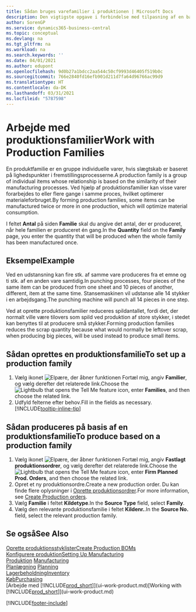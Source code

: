```yaml
---
title: Sådan bruges varefamilier i produktionen | Microsoft Docs
description: Den vigtigste opgave i forbindelse med tilpasning af en basiskalender for din virksomhed eller en samarbejdspartner, er at angive eventuelle ændringer i statussen for arbejdsdage eller fridage.
author: SorenGP
ms.service: dynamics365-business-central
ms.topic: conceptual
ms.devlang: na
ms.tgt_pltfrm: na
ms.workload: na
ms.search.keywords: ''
ms.date: 04/01/2021
ms.author: edupont
ms.openlocfilehash: 9d0b27a1bdcc2aa544c50cf9993d46405f519b0c
ms.sourcegitcommit: 766e2840fd16efb901d211d7fa64d96766ac99d9
ms.translationtype: HT
ms.contentlocale: da-DK
ms.lasthandoff: 03/31/2021
ms.locfileid: "5787598"
---
```

# <a name="work-with-production-families"></a><span data-ttu-id="148c8-103">Arbejde med produktionsfamilier</span><span class="sxs-lookup"><span data-stu-id="148c8-103">Work with Production Families</span></span>
<span data-ttu-id="148c8-104">En produktfamilie er en gruppe individuelle varer, hvis slægtskab er baseret på lighedspunkter i fremstillingsprocesserne.</span><span class="sxs-lookup"><span data-stu-id="148c8-104">A production family is a group of individual items whose relationship is based on the similarity of their manufacturing processes.</span></span> <span data-ttu-id="148c8-105">Ved hjælp af produktionsfamilier kan visse varer forarbejdes to eller flere gange i samme proces, hvilket optimerer materialeforbruget.</span><span class="sxs-lookup"><span data-stu-id="148c8-105">By forming production families, some items can be manufactured twice or more in one production, which will optimize material consumption.</span></span>

<span data-ttu-id="148c8-106">I feltet **Antal** på siden **Familie** skal du angive det antal, der er produceret, når hele familien er produceret én gang.</span><span class="sxs-lookup"><span data-stu-id="148c8-106">In the **Quantity** field on the **Family** page, you enter the quantity that will be produced when the whole family has been manufactured once.</span></span>

## <a name="example"></a><span data-ttu-id="148c8-107">Eksempel</span><span class="sxs-lookup"><span data-stu-id="148c8-107">Example</span></span>
<span data-ttu-id="148c8-108">Ved en udstansning kan fire stk. af samme vare produceres fra et emne og ti stk. af en anden vare samtidig.</span><span class="sxs-lookup"><span data-stu-id="148c8-108">In punching processes, four pieces of the same item can be produced from one sheet and 10 pieces of another, different, item at the same time.</span></span> <span data-ttu-id="148c8-109">Stansemaskinen vil udstanse alle 14 stykker i en arbejdsgang.</span><span class="sxs-lookup"><span data-stu-id="148c8-109">The punching machine will punch all 14 pieces in one step.</span></span>

<span data-ttu-id="148c8-110">Ved at oprette produktionsfamilier reduceres spildantallet, fordi det, der normalt ville være tilovers som spild ved produktion af store stykker, i stedet kan benyttes til at producere små stykker.</span><span class="sxs-lookup"><span data-stu-id="148c8-110">Forming production families reduces the scrap quantity because what would normally be leftover scrap, when producing big pieces, will be used instead to produce small items.</span></span>

## <a name="to-set-up-a-production-family"></a><span data-ttu-id="148c8-111">Sådan oprettes en produktionsfamilie</span><span class="sxs-lookup"><span data-stu-id="148c8-111">To set up a production family</span></span>
1. <span data-ttu-id="148c8-112">Vælg ikonet ![Elpære, der åbner funktionen Fortæl mig](media/ui-search/search_small.png "Fortæl mig, hvad du vil foretage dig"), angiv **Familier**, og vælg derefter det relaterede link.</span><span class="sxs-lookup"><span data-stu-id="148c8-112">Choose the ![Lightbulb that opens the Tell Me feature](media/ui-search/search_small.png "Tell me what you want to do") icon, enter **Families**, and then choose the related link.</span></span>
2. <span data-ttu-id="148c8-113">Udfyld felterne efter behov.</span><span class="sxs-lookup"><span data-stu-id="148c8-113">Fill in the fields as necessary.</span></span> [!INCLUDE[tooltip-inline-tip](includes/tooltip-inline-tip_md.md)]

## <a name="to-produce-based-on-a-production-family"></a><span data-ttu-id="148c8-114">Sådan produceres på basis af en produktionsfamilie</span><span class="sxs-lookup"><span data-stu-id="148c8-114">To produce based on a production family</span></span>
1. <span data-ttu-id="148c8-115">Vælg ikonet ![Elpære, der åbner funktionen Fortæl mig](media/ui-search/search_small.png "Fortæl mig, hvad du vil foretage dig"), angiv **Fastlagt produktionsordrer**, og vælg derefter det relaterede link.</span><span class="sxs-lookup"><span data-stu-id="148c8-115">Choose the ![Lightbulb that opens the Tell Me feature](media/ui-search/search_small.png "Tell me what you want to do") icon, enter **Firm Planned Prod. Orders**, and then choose the related link.</span></span>
2. <span data-ttu-id="148c8-116">Opret et ny produktionsordre.</span><span class="sxs-lookup"><span data-stu-id="148c8-116">Create a new production order.</span></span> <span data-ttu-id="148c8-117">Du kan finde flere oplysninger i [Oprette produktionsordrer](production-how-to-create-production-orders.md).</span><span class="sxs-lookup"><span data-stu-id="148c8-117">For more information, see [Create Production orders](production-how-to-create-production-orders.md).</span></span>
3. <span data-ttu-id="148c8-118">Vælg **Familie** i feltet **Kildetype**.</span><span class="sxs-lookup"><span data-stu-id="148c8-118">In the **Source Type** field, select **Family**.</span></span>  
4. <span data-ttu-id="148c8-119">Vælg den relevante produktionsfamilie i feltet **Kildenr.**.</span><span class="sxs-lookup"><span data-stu-id="148c8-119">In the **Source No.** field, select the relevant production family.</span></span>

## <a name="see-also"></a><span data-ttu-id="148c8-120">Se også</span><span class="sxs-lookup"><span data-stu-id="148c8-120">See Also</span></span>
[<span data-ttu-id="148c8-121">Oprette produktionsstyklister</span><span class="sxs-lookup"><span data-stu-id="148c8-121">Create Production BOMs</span></span>](production-how-to-create-production-boms.md)  
[<span data-ttu-id="148c8-122">Konfigurere produktion</span><span class="sxs-lookup"><span data-stu-id="148c8-122">Setting Up Manufacturing</span></span>](production-configure-production-processes.md)  
<span data-ttu-id="148c8-123">[Produktion](production-manage-manufacturing.md)  </span><span class="sxs-lookup"><span data-stu-id="148c8-123">[Manufacturing](production-manage-manufacturing.md)  </span></span>  
<span data-ttu-id="148c8-124">[Planlægning](production-planning.md) </span><span class="sxs-lookup"><span data-stu-id="148c8-124">[Planning](production-planning.md) </span></span>  
[<span data-ttu-id="148c8-125">Lagerbeholdning</span><span class="sxs-lookup"><span data-stu-id="148c8-125">Inventory</span></span>](inventory-manage-inventory.md)  
[<span data-ttu-id="148c8-126">Køb</span><span class="sxs-lookup"><span data-stu-id="148c8-126">Purchasing</span></span>](purchasing-manage-purchasing.md)  
<span data-ttu-id="148c8-127">[Arbejde med [!INCLUDE[prod_short](includes/prod_short.md)]](ui-work-product.md)</span><span class="sxs-lookup"><span data-stu-id="148c8-127">[Working with [!INCLUDE[prod_short](includes/prod_short.md)]](ui-work-product.md)</span></span>


[!INCLUDE[footer-include](includes/footer-banner.md)]
